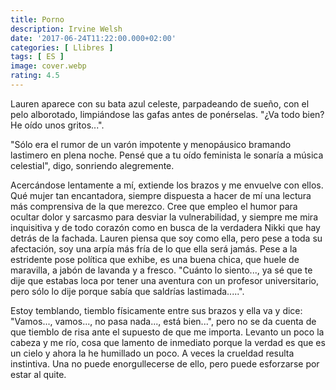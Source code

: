 ```yaml
---
title: Porno
description: Irvine Welsh
date: '2017-06-24T11:22:00.000+02:00'
categories: [ Llibres ]
tags: [ ES ]
image: cover.webp
rating: 4.5
---
```


Lauren aparece con su bata azul celeste, parpadeando de sueño, con el pelo alborotado, limpiándose las gafas antes de ponérselas. "¿Va todo bien? He oído unos gritos...".

"Sólo era el rumor de un varón impotente y menopáusico bramando lastimero en plena noche. Pensé que a tu oído feminista le sonaría a música celestial", digo, sonriendo alegremente.

Acercándose lentamente a mí, extiende los brazos y me envuelve con ellos. Qué mujer tan encantadora, siempre dispuesta a hacer de mí una lectura más comprensiva de la que merezco. Cree que empleo el humor para ocultar dolor y sarcasmo para desviar la vulnerabilidad, y siempre me mira inquisitiva y de todo corazón como en busca de la verdadera Nikki que hay detrás de la fachada. Lauren piensa que soy como ella, pero pese a toda su afectación, soy una arpía más fría de lo que ella será jamás. Pese a la estridente pose política que exhibe, es una buena chica, que huele de maravilla, a jabón de lavanda y a fresco. "Cuánto lo siento..., ya sé que te dije que estabas loca por tener una aventura con un profesor universitario, pero sólo lo dije porque sabía que saldrías lastimada.....".

Estoy temblando, tiemblo físicamente entre sus brazos y ella va y dice: "Vamos..., vamos..., no pasa nada..., está bien...", pero no se da cuenta de que tiemblo de risa ante el supuesto de que me importa. Levanto un poco la cabeza y me río, cosa que lamento de inmediato porque la verdad es que es un cielo y ahora la he humillado un poco. A veces la crueldad resulta instintiva. Una no puede enorgullecerse de ello, pero puede esforzarse por estar al quite.
